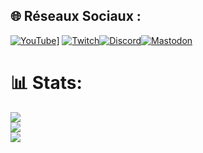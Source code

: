 
## 🌐 Réseaux Sociaux :
[![YouTube](https://img.shields.io/badge/YouTube-%23FF0000.svg?logo=YouTube&logoColor=white)](https://youtube.com/@fishop_linux)] [![Twitch](https://img.shields.io/badge/Twitch-%239146FF.svg?logo=Twitch&logoColor=white)](https://twitch.tv/fishoplinux)[![Discord](https://img.shields.io/badge/Discord-%237289DA.svg?logo=discord&logoColor=white)](/https://discord.com/invite/gEStfJGGkP)[![Mastodon](https://img.shields.io/badge/Mastodon-%232B90D9.svg?logo=Mastodon&logoColor=white)](https://mastodon.social/@fishoplinux) 
# 📊 Stats:
![](https://github-readme-stats.vercel.app/api?username=fishoplinux&theme=dark&hide_border=false&include_all_commits=false&count_private=false)<br/>
![](https://github-readme-streak-stats.herokuapp.com/?user=fishoplinux&theme=dark&hide_border=false)<br/>
![](https://github-readme-stats.vercel.app/api/top-langs/?username=fishoplinux&theme=dark&hide_border=false&include_all_commits=false&count_private=false&layout=compact)

